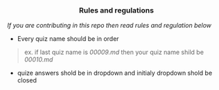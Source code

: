 <div align="center">
 <h3>Rules and regulations</h3>
</div>

*If you are contributing in this repo then read rules and regulation below*

- Every quiz name should be in order
>ex. if last quiz name is *00009.md* then your quiz name shild be *00010.md*
- quize answers shold be in dropdown and initialy dropdown shold be closed
